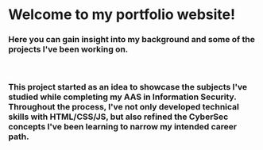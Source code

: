# Welcome to my portfolio website!

### Here you can gain insight into my background and some of the projects I've been working on.
<br>

### This project started as an idea to showcase the subjects I've studied while completing my AAS in Information Security. Throughout the process, I've not only developed technical skills with HTML/CSS/JS, but also refined the CyberSec concepts I've been learning to narrow my intended career path.

